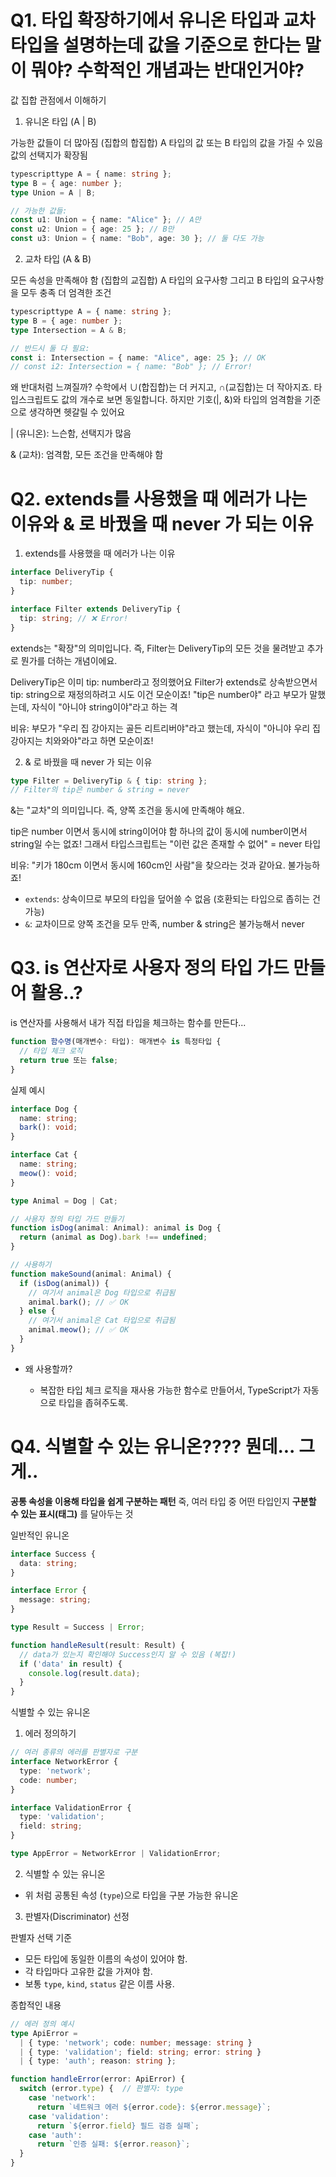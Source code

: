 # Q1. 타입 확장하기에서 유니온 타입과 교차타입을 설명하는데 값을 기준으로 한다는 말이 뭐야? 수학적인 개념과는 반대인거야?

값 집합 관점에서 이해하기
1. 유니온 타입 (A | B)

가능한 값들이 더 많아짐 (집합의 합집합)
A 타입의 값 또는 B 타입의 값을 가질 수 있음
값의 선택지가 확장됨

```ts
typescripttype A = { name: string };
type B = { age: number };
type Union = A | B;

// 가능한 값들:
const u1: Union = { name: "Alice" }; // A만
const u2: Union = { age: 25 }; // B만
const u3: Union = { name: "Bob", age: 30 }; // 둘 다도 가능
```

2. 교차 타입 (A & B)

모든 속성을 만족해야 함 (집합의 교집합)
A 타입의 요구사항 그리고 B 타입의 요구사항을 모두 충족
더 엄격한 조건

```ts
typescripttype A = { name: string };
type B = { age: number };
type Intersection = A & B;

// 반드시 둘 다 필요:
const i: Intersection = { name: "Alice", age: 25 }; // OK
// const i2: Intersection = { name: "Bob" }; // Error!
```

왜 반대처럼 느껴질까?
수학에서 ∪(합집합)는 더 커지고, ∩(교집합)는 더 작아지죠. 타입스크립트도 값의 개수로 보면 동일합니다. 
하지만 기호(|, &)와 타입의 엄격함을 기준으로 생각하면 헷갈릴 수 있어요

| (유니온): 느슨함, 선택지가 많음

& (교차): 엄격함, 모든 조건을 만족해야 함

# Q2. extends를 사용했을 때 에러가 나는 이유와 & 로 바꿨을 때 never 가 되는 이유

1. extends를 사용했을 때 에러가 나는 이유
```ts
interface DeliveryTip {
  tip: number;
}

interface Filter extends DeliveryTip {
  tip: string; // ❌ Error!
}
```

extends는 "확장"의 의미입니다. 즉, Filter는 DeliveryTip의 모든 것을 물려받고 추가로 뭔가를 더하는 개념이에요.

DeliveryTip은 이미 tip: number라고 정의했어요
Filter가 extends로 상속받으면서 tip: string으로 재정의하려고 시도
이건 모순이죠! "tip은 number야" 라고 부모가 말했는데, 자식이 "아니야 string이야"라고 하는 격

비유: 부모가 "우리 집 강아지는 골든 리트리버야"라고 했는데, 자식이 "아니야 우리 집 강아지는 치와와야"라고 하면 모순이죠!

2. & 로 바꿨을 때 never 가 되는 이유

```ts
type Filter = DeliveryTip & { tip: string };
// Filter의 tip은 number & string = never
```

&는 "교차"의 의미입니다. 즉, 양쪽 조건을 동시에 만족해야 해요.

tip은 number 이면서 동시에 string이어야 함
하나의 값이 동시에 number이면서 string일 수는 없죠!
그래서 타입스크립트는 "이런 값은 존재할 수 없어" = never 타입

비유: "키가 180cm 이면서 동시에 160cm인 사람"을 찾으라는 것과 같아요. 불가능하죠!

* `extends`: 상속이므로 부모의 타입을 덮어쓸 수 없음 (호환되는 타입으로 좁히는 건 가능)
* `&`: 교차이므로 양쪽 조건을 모두 만족, number & string은 불가능해서 never

# Q3. is 연산자로 사용자 정의 타입 가드 만들어 활용..?

is 연산자를 사용해서 내가 직접 타입을 체크하는 함수를 만든다...

```ts
function 함수명(매개변수: 타입): 매개변수 is 특정타입 {
  // 타입 체크 로직
  return true 또는 false;
}
```

실제 예시

```ts
interface Dog {
  name: string;
  bark(): void;
}

interface Cat {
  name: string;
  meow(): void;
}

type Animal = Dog | Cat;

// 사용자 정의 타입 가드 만들기
function isDog(animal: Animal): animal is Dog {
  return (animal as Dog).bark !== undefined;
}

// 사용하기
function makeSound(animal: Animal) {
  if (isDog(animal)) {
    // 여기서 animal은 Dog 타입으로 취급됨
    animal.bark(); // ✅ OK
  } else {
    // 여기서 animal은 Cat 타입으로 취급됨
    animal.meow(); // ✅ OK
  }
}
```

* 왜 사용할까?

  * 복잡한 타입 체크 로직을 재사용 가능한 함수로 만들어서, TypeScript가 자동으로 타입을 좁혀주도록.

# Q4. 식별할 수 있는 유니온???? 뭔데... 그게..

**공통 속성을 이용해 타입을 쉽게 구분하는 패턴**
죽, 여러 타입 중 어떤 타입인지 **구분할 수 있는 표시(태그)** 를 달아두는 것

일반적인 유니온

```ts
interface Success {
  data: string;
}

interface Error {
  message: string;
}

type Result = Success | Error;

function handleResult(result: Result) {
  // data가 있는지 확인해야 Success인지 알 수 있음 (복잡!)
  if ('data' in result) {
    console.log(result.data);
  }
}

```

식별할 수 있는 유니온

1. 에러 정의하기

  ```ts
  // 여러 종류의 에러를 판별자로 구분
  interface NetworkError {
    type: 'network';
    code: number;
  }

  interface ValidationError {
    type: 'validation';
    field: string;
  }

  type AppError = NetworkError | ValidationError;
  ```

2. 식별할 수 있는 유니온

  * 위 처럼 공통된 속성 (`type`)으로 타입을 구분 가능한 유니온

3. 판별자(Discriminator) 선정
  
판별자 선택 기준

  * 모든 타입에 동일한 이름의 속성이 있어야 함.
  * 각 타입마다 고유한 값을 가져야 함.
  * 보통 `type`, `kind`, `status` 같은 이름 사용.

종합적인 내용

```ts
// 에러 정의 예시
type ApiError = 
  | { type: 'network'; code: number; message: string }
  | { type: 'validation'; field: string; error: string }
  | { type: 'auth'; reason: string };

function handleError(error: ApiError) {
  switch (error.type) {  // 판별자: type
    case 'network':
      return `네트워크 에러 ${error.code}: ${error.message}`;
    case 'validation':
      return `${error.field} 필드 검증 실패`;
    case 'auth':
      return `인증 실패: ${error.reason}`;
  }
}
```